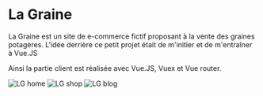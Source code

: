 # La Graine

La Graine est un site de e-commerce fictif proposant à la vente des graines potagères. L'idée derrière ce petit projet était de m'initier et de m'entraîner à Vue.JS

Ainsi la partie client est réalisée avec Vue.JS, Vuex et Vue router.

![LG home](https://user-images.githubusercontent.com/76964122/128630277-14f616f8-16db-47b4-98c1-06dfb49ec8d5.png)
![LG shop](https://user-images.githubusercontent.com/76964122/128630278-61fddf2b-f4d2-4656-bb28-37bbc25c8e6c.png)
![LG blog](https://user-images.githubusercontent.com/76964122/128630340-0dab053e-10d6-4838-a003-b5ab9baad3ec.png)
